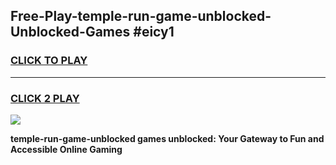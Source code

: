 
## Free-Play-temple-run-game-unblocked-Unblocked-Games #eicy1
<h3>
<a href="https://news.freeplayer.one?title=temple-run-game-unblocked&ref=8M">CLICK TO PLAY</a></h3>
<hr>

<h3>
<a href="https://news.freeplayer.one?title=temple-run-game-unblocked&ref=8M">CLICK 2 PLAY</a>
  
</h3>

<a href="https://news.freeplayer.one?title=temple-run-game-unblocked&ref=8M"><img src="https://clearcache.store/games.png"></a>


**temple-run-game-unblocked games unblocked: Your Gateway to Fun and Accessible Online Gaming**
